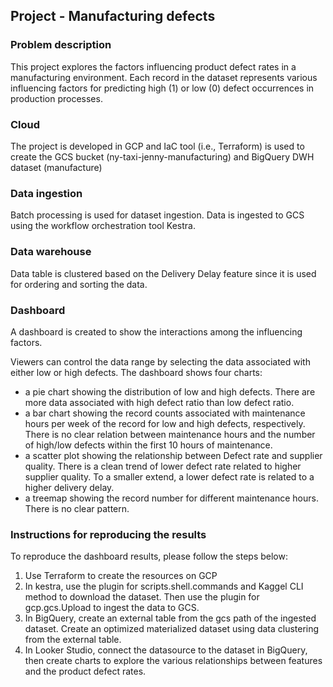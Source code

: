 ## Project - Manufacturing defects

### Problem description

This project explores the factors influencing product defect rates in a manufacturing environment. Each record in the dataset represents various influencing factors for predicting high (1) or low (0) defect occurrences in production processes.


### Cloud
The project is developed in GCP and IaC tool (i.e., Terraform) is used to create the GCS bucket (ny-taxi-jenny-manufacturing) and BigQuery DWH dataset (manufacture)

### Data ingestion 
Batch processing is used for dataset ingestion. Data is ingested to GCS using the workflow orchestration tool Kestra. 

### Data warehouse

Data table is clustered based on the Delivery Delay feature since it is used for ordering and sorting the data.

### Dashboard
A dashboard is created to show the interactions among the influencing factors. 

Viewers can control the data range by selecting the data associated with either low or high defects. The dashboard shows four charts:

- a pie chart showing the distribution of low and high defects. There are more data associated with high defect ratio than low defect ratio. 
- a bar chart showing the record counts associated with maintenance hours per week of the record for low and high defects, respectively. There is no clear relation between maintenance hours and the number of high/low defects within the first 10 hours of maintenance. 
- a scatter plot  showing the relationship between  Defect rate and supplier quality. There is a clean  trend of lower defect rate related to higher supplier quality. To a smaller extend, a lower defect rate is related to a higher delivery delay. 
- a treemap showing the record number for different maintenance hours. There is no clear pattern. 

### Instructions for reproducing the results
To reproduce the dashboard results, please follow the steps below:

1. Use Terraform to create the resources on GCP
2. In kestra, use the plugin for scripts.shell.commands and Kaggel CLI method to download the dataset. Then use the plugin for gcp.gcs.Upload to ingest the data to GCS.
3. In BigQuery, create an external table from the gcs path of the ingested dataset. Create an optimized materialized dataset using data clustering from the external table. 
4. In Looker Studio, connect the datasource to the dataset in BigQuery, then create charts to explore the various relationships between features and the product  defect rates.  
